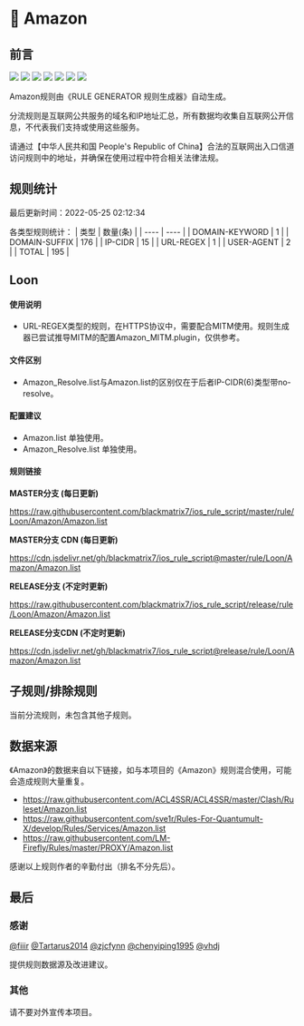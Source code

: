 # 🧸 Amazon

## 前言

![](https://shields.io/badge/-移除重复规则-ff69b4) ![](https://shields.io/badge/-DOMAIN与DOMAIN--SUFFIX合并-green) ![](https://shields.io/badge/-DOMAIN--SUFFIX间合并-critical) ![](https://shields.io/badge/-DOMAIN--SUFFIX与DOMAIN--KEYWORD合并-blue) ![](https://shields.io/badge/-IP--CIDR(6)合并-blueviolet) ![](https://shields.io/badge/-MITM--HOSTNAME合并-brightgreen) ![](https://shields.io/badge/-正则推导HOSTNAME-033da7) 

Amazon规则由《RULE GENERATOR 规则生成器》自动生成。

分流规则是互联网公共服务的域名和IP地址汇总，所有数据均收集自互联网公开信息，不代表我们支持或使用这些服务。

请通过【中华人民共和国 People's Republic of China】合法的互联网出入口信道访问规则中的地址，并确保在使用过程中符合相关法律法规。

## 规则统计

最后更新时间：2022-05-25 02:12:34

各类型规则统计：
| 类型 | 数量(条)  | 
| ---- | ----  |
| DOMAIN-KEYWORD | 1  | 
| DOMAIN-SUFFIX | 176  | 
| IP-CIDR | 15  | 
| URL-REGEX | 1  | 
| USER-AGENT | 2  | 
| TOTAL | 195  | 


## Loon 

#### 使用说明
- URL-REGEX类型的规则，在HTTPS协议中，需要配合MITM使用。规则生成器已尝试推导MITM的配置Amazon_MITM.plugin，仅供参考。

#### 文件区别
- Amazon_Resolve.list与Amazon.list的区别仅在于后者IP-CIDR(6)类型带no-resolve。

#### 配置建议
- Amazon.list 单独使用。
- Amazon_Resolve.list 单独使用。

#### 规则链接
**MASTER分支 (每日更新)**

https://raw.githubusercontent.com/blackmatrix7/ios_rule_script/master/rule/Loon/Amazon/Amazon.list

**MASTER分支 CDN (每日更新)**

https://cdn.jsdelivr.net/gh/blackmatrix7/ios_rule_script@master/rule/Loon/Amazon/Amazon.list

**RELEASE分支 (不定时更新)**

https://raw.githubusercontent.com/blackmatrix7/ios_rule_script/release/rule/Loon/Amazon/Amazon.list

**RELEASE分支CDN (不定时更新)**

https://cdn.jsdelivr.net/gh/blackmatrix7/ios_rule_script@release/rule/Loon/Amazon/Amazon.list

## 子规则/排除规则


当前分流规则，未包含其他子规则。

## 数据来源

《Amazon》的数据来自以下链接，如与本项目的《Amazon》规则混合使用，可能会造成规则大量重复。

- https://raw.githubusercontent.com/ACL4SSR/ACL4SSR/master/Clash/Ruleset/Amazon.list
- https://raw.githubusercontent.com/sve1r/Rules-For-Quantumult-X/develop/Rules/Services/Amazon.list
- https://raw.githubusercontent.com/LM-Firefly/Rules/master/PROXY/Amazon.list


感谢以上规则作者的辛勤付出（排名不分先后）。

## 最后

### 感谢

[@fiiir](https://github.com/fiiir) [@Tartarus2014](https://github.com/Tartarus2014) [@zjcfynn](https://github.com/zjcfynn) [@chenyiping1995](https://github.com/chenyiping1995) [@vhdj](https://github.com/vhdj)

提供规则数据源及改进建议。

### 其他

请不要对外宣传本项目。